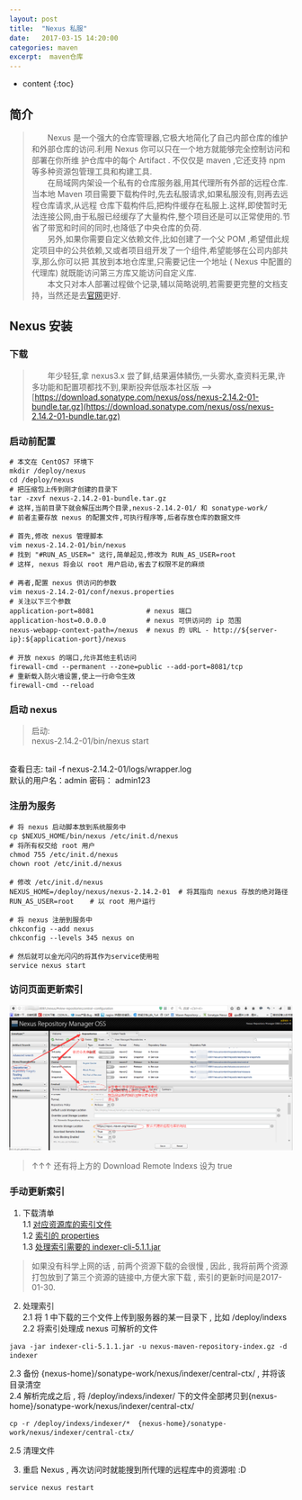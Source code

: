 ```yaml
---
layout: post
title:  "Nexus 私服"
date:   2017-03-15 14:20:00
categories: maven
excerpt:  maven仓库
---
```


* content
{:toc}

##  简介  

>  &emsp;&emsp;Nexus 是一个强大的仓库管理器,它极大地简化了自己内部仓库的维护和外部仓库的访问.利用 Nexus 你可以只在一个地方就能够完全控制访问和部署在你所维
护仓库中的每个 Artifact . 不仅仅是 maven ,它还支持 npm 等多种资源包管理工具和构建工具.   
&emsp;&emsp;在局域网内架设一个私有的仓库服务器,用其代理所有外部的远程仓库.当本地 Maven 项目需要下载构件时,先去私服请求,如果私服没有,则再去远程仓库请求,从远程
仓库下载构件后,把构件缓存在私服上.这样,即使暂时无法连接公网,由于私服已经缓存了大量构件,整个项目还是可以正常使用的.节省了带宽和时间的同时,也降低了中央仓库的负荷.  
&emsp;&emsp;另外,如果你需要自定义依赖文件,比如创建了一个父 POM ,希望借此规定项目中的公共依赖,又或者项目组开发了一个组件,希望能够在公司内部共享,那么你可以把
其放到本地仓库里,只需要记住一个地址 ( Nexus 中配置的代理库) 就既能访问第三方库又能访问自定义库.  
&emsp;&emsp;本文只对本人部署过程做个记录,辅以简略说明,若需要更完整的文档支持，当然还是去[官网](http://books.sonatype.com/nexus-book/2.14/reference/index.html)更好.

##  Nexus 安装  

###  下载  

>  &emsp;&emsp;年少轻狂,拿 nexus3.x 尝了鲜,结果遍体鳞伤,一头雾水,查资料无果,许多功能和配置项都找不到,果断投奔低版本社区版
-->[https://download.sonatype.com/nexus/oss/nexus-2.14.2-01-bundle.tar.gz](https://download.sonatype.com/nexus/oss/nexus-2.14.2-01-bundle.tar.gz)  

###  启动前配置

````
# 本文在 CentOS7 环境下
mkdir /deploy/nexus
cd /deploy/nexus
# 把压缩包上传到刚才创建的目录下
tar -zxvf nexus-2.14.2-01-bundle.tar.gz
# 这样,当前目录下就会解压出两个目录,nexus-2.14.2-01/ 和 sonatype-work/
# 前者主要存放 nexus 的配置文件,可执行程序等,后者存放仓库的数据文件

# 首先,修改 nexus 管理脚本
vim nexus-2.14.2-01/bin/nexus
# 找到 "#RUN_AS_USER=" 这行,简单起见,修改为 RUN_AS_USER=root
# 这样, nexus 将会以 root 用户启动,省去了权限不足的麻烦

# 再者,配置 nexus 供访问的参数
vim nexus-2.14.2-01/conf/nexus.properties
# 关注以下三个参数
application-port=8081             # nexus 端口
application-host=0.0.0.0          # nexus 可供访问的 ip 范围
nexus-webapp-context-path=/nexus  # nexus 的 URL - http://${server-ip}:${application-port}/nexus 

# 开放 nexus 的端口,允许其他主机访问
firewall-cmd --permanent --zone=public --add-port=8081/tcp
# 重新载入防火墙设置,使上一行命令生效
firewall-cmd --reload
````

###  启动 nexus 
> 启动:   
nexus-2.14.2-01/bin/nexus start    
<br>
查看日志:  
tail -f nexus-2.14.2-01/logs/wrapper.log    
<br>
默认的用户名：admin  密码： admin123  

###  注册为服务
````
# 将 nexus 启动脚本放到系统服务中
cp $NEXUS_HOME/bin/nexus /etc/init.d/nexus
# 将所有权交给 root 用户
chmod 755 /etc/init.d/nexus
chown root /etc/init.d/nexus

# 修改 /etc/init.d/nexus  
NEXUS_HOME=/deploy/nexus/nexus-2.14.2-01  # 将其指向 nexus 存放的绝对路径
RUN_AS_USER=root    # 以 root 用户运行

# 将 nexus 注册到服务中
chkconfig --add nexus
chkconfig --levels 345 nexus on

# 然后就可以金光闪闪的将其作为service使用啦
service nexus start
````

###  访问页面更新索引
![init-central-config](/static/imagine/jenkins/Nexus/init-central.png)
> ↑↑↑  还有将上方的 Download Remote Indexs 设为 true

###  手动更新索引
1. 下载清单  
1.1 [对应资源库的索引文件](https://repo1.maven.org/maven2/.index/nexus-maven-repository-index.gz)  
1.2 [索引的 properties](https://repo1.maven.org/maven2/.index/nexus-maven-repository-index.properties)  
1.3 [处理索引需要的 indexer-cli-5.1.1.jar](http://pan.baidu.com/s/1kV1BWwB)
> 如果没有科学上网的话 , 前两个资源下载的会很慢 , 因此 , 我将前两个资源打包放到了第三个资源的链接中,方便大家下载 , 
索引的更新时间是2017-01-30.  

2. 处理索引  
2.1 将 1 中下载的三个文件上传到服务器的某一目录下 , 比如 /deploy/indexs  
2.2 将索引处理成 nexus 可解析的文件
````
java -jar indexer-cli-5.1.1.jar -u nexus-maven-repository-index.gz -d indexer 
````  
2.3 备份 {nexus-home}/sonatype-work/nexus/indexer/central-ctx/ , 并将该目录清空  
2.4 解析完成之后 , 将 /deploy/indexs/indexer/ 下的文件全部拷贝到{nexus-home}/sonatype-work/nexus/indexer/central-ctx/  
````
cp -r /deploy/indexs/indexer/*  {nexus-home}/sonatype-work/nexus/indexer/central-ctx/
````  
2.5 清理文件  
 
 3. 重启 Nexus , 再次访问时就能搜到所代理的远程库中的资源啦 :D  
 ````
 service nexus restart
 ````  
